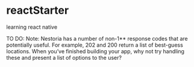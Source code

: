 # reactStarter
learning react native

TO DO:
Note: Nestoria has a number of non-1** response codes that are potentially useful. For example, 202 and 200 return a list of best-guess locations. When you’ve finished building your app, why not try handling these and present a list of options to the user?